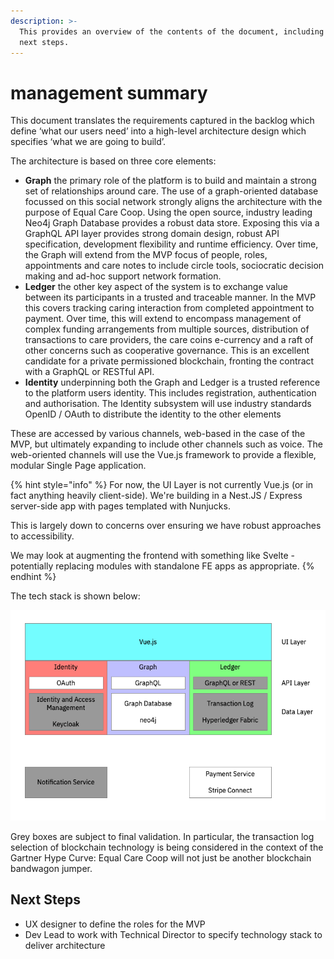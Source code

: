 ```yaml
---
description: >-
  This provides an overview of the contents of the document, including suggested
  next steps.
---
```


# management summary

This document translates the requirements captured in the backlog which define ‘what our users need’ into a high-level architecture design which specifies ‘what we are going to build’.

The architecture is based on three core elements:

* **Graph** the primary role of the platform is to build and maintain a strong set of relationships around care. The use of a graph-oriented database focussed on this social network strongly aligns the architecture with the purpose of Equal Care Coop. Using the open source, industry leading Neo4j Graph Database provides a robust data store. Exposing this via a GraphQL API layer provides strong domain design, robust API specification, development flexibility and runtime efficiency. Over time, the Graph will extend from the MVP focus of people, roles, appointments and care notes to include circle tools, sociocratic decision making and ad-hoc support network formation.
* **Ledger** the other key aspect of the system is to exchange value between its participants in a trusted and traceable manner. In the MVP this covers tracking caring interaction from completed appointment to payment. Over time, this will extend to encompass management of complex funding arrangements from multiple sources, distribution of transactions to care providers, the care coins e-currency and a raft of other concerns such as cooperative governance. This is an excellent candidate for a private permissioned blockchain, fronting the contract with a GraphQL or RESTful API.
* **Identity** underpinning both the Graph and Ledger is a trusted reference to the platform users identity. This includes registration, authentication and authorisation. The Identity subsystem will use industry standards OpenID / OAuth to distribute the identity to the other elements

These are accessed by various channels, web-based in the case of the MVP, but ultimately expanding to include other channels such as voice. The web-oriented channels will use the Vue.js framework to provide a flexible, modular Single Page application.

{% hint style="info" %}
For now, the UI Layer is not currently Vue.js \(or in fact anything heavily client-side\). We're building in a Nest.JS / Express server-side app with pages templated with Nunjucks.

This is largely down to concerns over ensuring we have robust approaches to accessibility.

We may look at augmenting the frontend with something like Svelte - potentially replacing modules with standalone FE apps as appropriate.
{% endhint %}

The tech stack is shown below:

![Recommended tech stack for eccoo Platform MVP](../.gitbook/assets/eccoo-stack.png)

Grey boxes are subject to final validation. In particular, the transaction log selection of blockchain technology is being considered in the context of the Gartner Hype Curve: Equal Care Coop will not just be another blockchain bandwagon jumper.

## Next Steps

* UX designer to define the roles for the MVP
* Dev Lead to work with Technical Director to specify technology stack to deliver architecture



